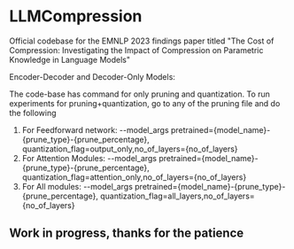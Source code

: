 # LLMCompression
Official codebase for the EMNLP 2023 findings paper titled "The Cost of Compression: Investigating the Impact of Compression on Parametric Knowledge in Language Models"

Encoder-Decoder and Decoder-Only Models:

The code-base has command for only pruning and quantization. To run experiments for pruning+quantization, go to any of the pruning file and do the following

1. For Feedforward network: --model_args pretrained={model_name}-{prune_type}-{prune_percentage}, quantization_flag=output_only,no_of_layers={no_of_layers}
2. For Attention Modules: --model_args pretrained={model_name}-{prune_type}-{prune_percentage}, quantization_flag=attention_only,no_of_layers={no_of_layers}
3. For All modules: --model_args pretrained={model_name}-{prune_type}-{prune_percentage}, quantization_flag=all_layers,no_of_layers={no_of_layers}

## Work in progress, thanks for the patience
